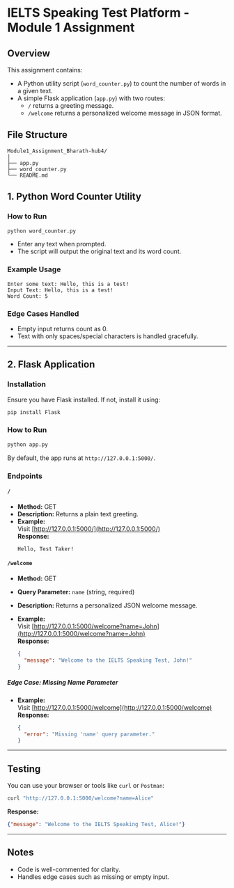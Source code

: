 # IELTS Speaking Test Platform - Module 1 Assignment

## Overview

This assignment contains:
- A Python utility script (`word_counter.py`) to count the number of words in a given text.
- A simple Flask application (`app.py`) with two routes:
  - `/` returns a greeting message.
  - `/welcome` returns a personalized welcome message in JSON format.

## File Structure

```
Module1_Assignment_Bharath-hub4/
│
├── app.py
├── word_counter.py
└── README.md
```

## 1. Python Word Counter Utility

### How to Run

```bash
python word_counter.py
```

- Enter any text when prompted.
- The script will output the original text and its word count.

### Example Usage

```
Enter some text: Hello, this is a test!
Input Text: Hello, this is a test!
Word Count: 5
```

### Edge Cases Handled

- Empty input returns count as 0.
- Text with only spaces/special characters is handled gracefully.

---

## 2. Flask Application

### Installation

Ensure you have Flask installed. If not, install it using:

```bash
pip install Flask
```

### How to Run

```bash
python app.py
```

By default, the app runs at `http://127.0.0.1:5000/`.

### Endpoints

#### `/`

- **Method:** GET
- **Description:** Returns a plain text greeting.
- **Example:**  
  Visit [http://127.0.0.1:5000/](http://127.0.0.1:5000/)  
  **Response:**  
  ```
  Hello, Test Taker!
  ```

#### `/welcome`

- **Method:** GET
- **Query Parameter:** `name` (string, required)
- **Description:** Returns a personalized JSON welcome message.

- **Example:**  
  Visit [http://127.0.0.1:5000/welcome?name=John](http://127.0.0.1:5000/welcome?name=John)  
  **Response:**
  ```json
  {
    "message": "Welcome to the IELTS Speaking Test, John!"
  }
  ```

##### Edge Case: Missing Name Parameter

- **Example:**  
  Visit [http://127.0.0.1:5000/welcome](http://127.0.0.1:5000/welcome)  
  **Response:**
  ```json
  {
    "error": "Missing 'name' query parameter."
  }
  ```

---

## Testing

You can use your browser or tools like `curl` or `Postman`:

```bash
curl "http://127.0.0.1:5000/welcome?name=Alice"
```

**Response:**
```json
{"message": "Welcome to the IELTS Speaking Test, Alice!"}
```

---

## Notes

- Code is well-commented for clarity.
- Handles edge cases such as missing or empty input.